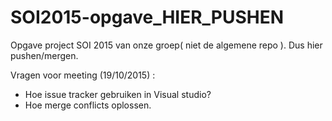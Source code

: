 # SOI2015-opgave_HIER_PUSHEN
Opgave project SOI 2015 van onze groep( niet de algemene repo ). Dus hier pushen/mergen.

Vragen voor meeting (19/10/2015) : 
- Hoe issue tracker gebruiken in Visual studio?
- Hoe merge conflicts oplossen.
